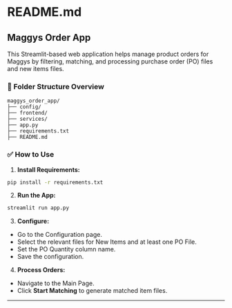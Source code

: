 # README.md

## Maggys Order App

This Streamlit-based web application helps manage product orders for Maggys by filtering, matching, and processing purchase order (PO) files and new items files.

### 📂 Folder Structure Overview

```
maggys_order_app/
├── config/
├── frontend/
├── services/
├── app.py
├── requirements.txt
├── README.md
```

### ✅ How to Use

1. **Install Requirements:**

```bash
pip install -r requirements.txt
```

2. **Run the App:**

```bash
streamlit run app.py
```

3. **Configure:**
- Go to the Configuration page.
- Select the relevant files for New Items and at least one PO File.
- Set the PO Quantity column name.
- Save the configuration.

4. **Process Orders:**
- Navigate to the Main Page.
- Click **Start Matching** to generate matched item files.

---